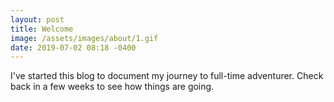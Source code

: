 ```yaml
---
layout: post
title: Welcome
image: /assets/images/about/1.gif
date: 2019-07-02 08:18 -0400
---
```


I've started this blog to document my journey to full-time adventurer. Check back in a few weeks to see how things are going.
